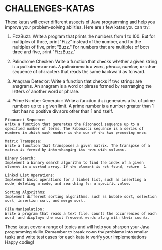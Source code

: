 # CHALLENGES-KATAS

These katas will cover different aspects of Java programming and help you improve your problem-solving abilities. Here are a few katas you can try:

 1)	FizzBuzz:
    Write a program that prints the numbers from 1 to 100. But for multiples of three, print "Fizz" instead of the number, and for the multiples of five, print "Buzz." For numbers that are multiples of both three and five, print "FizzBuzz."

 2)	Palindrome Checker:
    Write a function that checks whether a given string is a palindrome or not. A palindrome is a word, phrase, number, or other sequence of characters that reads the same backward as forward.

 3)	Anagram Detector:
    Write a function that checks if two strings are anagrams. An anagram is a word or phrase formed by rearranging the letters of another word or phrase.

 4)   Prime Number Generator:
    Write a function that generates a list of prime numbers up to a given limit. A prime number is a number greater than 1 that has no positive divisors other than 1 and itself.

    Fibonacci Sequence:
    Write a function that generates the Fibonacci sequence up to a specified number of terms. The Fibonacci sequence is a series of numbers in which each number is the sum of the two preceding ones.

    Matrix Transpose:
    Write a function that transposes a given matrix. The transpose of a matrix is formed by interchanging its rows with columns.

    Binary Search:
    Implement a binary search algorithm to find the index of a given element in a sorted array. If the element is not found, return -1.

    Linked List Operations:
    Implement basic operations for a linked list, such as inserting a node, deleting a node, and searching for a specific value.

    Sorting Algorithms:
    Implement different sorting algorithms, such as bubble sort, selection sort, insertion sort, and merge sort.

    File Manipulation:
    Write a program that reads a text file, counts the occurrences of each word, and displays the most frequent words along with their counts.

These katas cover a range of topics and will help you sharpen your Java programming skills. Remember to break down the problems into smaller tasks and write test cases for each kata to verify your implementations. Happy coding!


